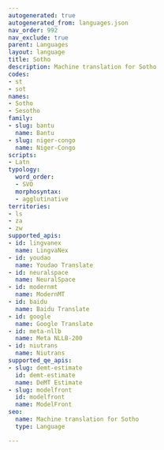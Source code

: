 ```yaml
---
autogenerated: true
autogenerated_from: languages.json
nav_order: 992
nav_exclude: true
parent: Languages
layout: language
title: Sotho
description: Machine translation for Sotho
codes:
- st
- sot
names:
- Sotho
- Sesotho
family:
- slug: bantu
  name: Bantu
- slug: niger-congo
  name: Niger-Congo
scripts:
- Latn
typology:
  word_order:
  - SVO
  morphosyntax:
  - agglutinative
territories:
- ls
- za
- zw
supported_apis:
- id: lingvanex
  name: LingvaNex
- id: youdao
  name: Youdao Translate
- id: neuralspace
  name: NeuralSpace
- id: modernmt
  name: ModernMT
- id: baidu
  name: Baidu Translate
- id: google
  name: Google Translate
- id: meta-nllb
  name: Meta NLLB-200
- id: niutrans
  name: Niutrans
supported_qe_apis:
- slug: demt-estimate
  id: demt-estimate
  name: DeMT Estimate
- slug: modelfront
  id: modelfront
  name: ModelFront
seo:
  name: Machine translation for Sotho
  type: Language

---
```



